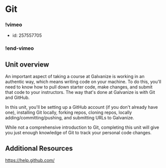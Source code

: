 # Git

### !vimeo
* id: 257557705
### !end-vimeo

## Unit overview

An important aspect of taking a course at Galvanize is working in an authentic way, which means writing code on your machine. To do this, you'll need to know how to pull down starter code, make changes, and submit that code to your instructors. The way that's done at Galvanize is with Git and GitHub.

In this unit, you'll be setting up a GitHub account (if you don't already have one), installing Git locally, forking repos, cloning repos, locally adding/committing/pushing, and submitting URLs to Galvanize.

While not a comprehensive introduction to Git, completing this unit will give you just enough knowledge of Git to track your personal code changes.

## Additional Resources
https://help.github.com/
